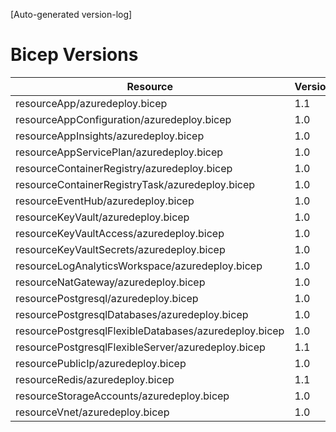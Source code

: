 [Auto-generated version-log]

# Bicep Versions
| Resource | Version |
|----------|----------|
| resourceApp/azuredeploy.bicep                                          |  1.1 |
| resourceAppConfiguration/azuredeploy.bicep                             |  1.0 |
| resourceAppInsights/azuredeploy.bicep                                  |  1.0 |
| resourceAppServicePlan/azuredeploy.bicep                               |  1.0 |
| resourceContainerRegistry/azuredeploy.bicep                            |  1.0 |
| resourceContainerRegistryTask/azuredeploy.bicep                        |  1.0 |
| resourceEventHub/azuredeploy.bicep                                     |  1.0 |
| resourceKeyVault/azuredeploy.bicep                                     |  1.0 |
| resourceKeyVaultAccess/azuredeploy.bicep                               |  1.0 |
| resourceKeyVaultSecrets/azuredeploy.bicep                              |  1.0 |
| resourceLogAnalyticsWorkspace/azuredeploy.bicep                        |  1.0 |
| resourceNatGateway/azuredeploy.bicep                                   |  1.0 |
| resourcePostgresql/azuredeploy.bicep                                   |  1.0 |
| resourcePostgresqlDatabases/azuredeploy.bicep                          |  1.0 |
| resourcePostgresqlFlexibleDatabases/azuredeploy.bicep                  |  1.0 |
| resourcePostgresqlFlexibleServer/azuredeploy.bicep                     |  1.1 |
| resourcePublicIp/azuredeploy.bicep                                     |  1.0 |
| resourceRedis/azuredeploy.bicep                                        |  1.1 |
| resourceStorageAccounts/azuredeploy.bicep                              |  1.0 |
| resourceVnet/azuredeploy.bicep                                         |  1.0 |
